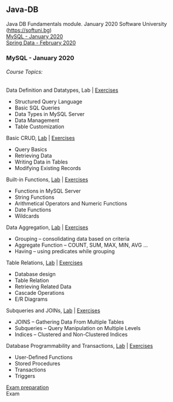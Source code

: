 ## Java-DB
Java DB Fundamentals module. January 2020 Software University (https://softuni.bg)  
[MySQL - January 2020](/MySQL)  
[Spring Data - February 2020](/Spring_Data)

### MySQL - January 2020

###### Course Topics:

Data Definition and Datatypes, Lab | [Exercises](MySQL/01.MySQL-Data-Definition-And-Datatypes-Exercises.sql)
+ Structured Query Language
+ Basic SQL Queries
+ Data Types in MySQL Server
+ Data Management
+ Table Customization

Basic CRUD, [Lab](MySQL/02.MySQL-Basic-CRUD-Lab.sql) | [Exercises](MySQL/02.MySQL-Basic-CRUD-Exercises.sql)
+ Query Basics 
+ Retrieving Data
+ Writing Data in Tables
+ Modifying Existing Records

Built-in Functions, [Lab](MySQL/03.MySQL-Built-in-Functions-Lab.sql) | [Exercises](MySQL/03.MySQL-Built-in-Functions-Exercises.sql)
+ Functions in MySQL Server
+ String Functions
+ Arithmetical Operators and Numeric Functions
+ Date Functions
+ Wildcards

Data Aggregation, [Lab](MySQL/04.MySQL-Data-Agregation-Lab.sql) | [Exercises](MySQL/04.MySQL-Data-Agregation-Exercises.sql)
+ Grouping – consolidating data based on criteria
+ Aggregate Function – COUNT, SUM, MAX, MIN, AVG …
+ Having – using predicates while grouping

Table Relations, [Lab](MySQL/05.MySQL-Table-Relations-Lab.sql) | [Exercises](MySQL/05.MySQL-Table-Relations-Exercises.sql)
+ Database design
+ Table Relation
+ Retrieving Related Data
+ Cascade Operations
+ E/R Diagrams

Subqueries and JOINs, [Lab](MySQL/06.MySQL-Joins-Subqueries_and_Indices-Lab.sql) | [Exercises](MySQL/06.MySQL-Joins-Subqueries-and-Indices-Exercise.sql)
+ JOINS – Gathering Data From Multiple Tables
+ Subqueries – Query Manipulation on Multiple Levels
+ Indices – Clustered and Non-Clustered Indices

Database Programmability and Transactions, [Lab](MySQL/07.MySQL-Database-Programmability-Lab.sql) | [Exercises](MySQL/07.MySQL-Database-Programmability-Exercise.sql)
+ User-Defined Functions
+ Stored Procedures
+ Transactions
+ Triggers

[Exam preparation](MySQL/exam_preparation)  
Exam

